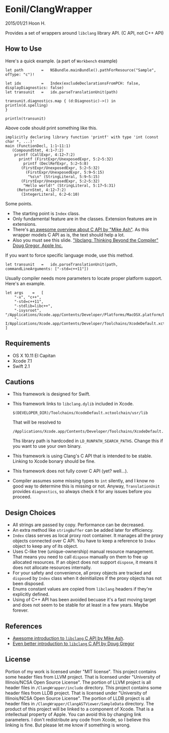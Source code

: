 Eonil/ClangWrapper
===================
2015/01/21
Hoon H.




Provides a set of wrappers around `libclang` library API. (C API, not C++ API)






How to Use
----------
Here's a quick example. (a part of `Workbench` example)

	let	path		=	NSBundle.mainBundle().pathForResource("Sample", ofType: "c")!

	let	idx			=	Index(excludeDeclarationsFromPCH: false, displayDiagnostics: false)
	let	transunit	=	idx.parseTranslationUnit(path)

	transunit.diagnostics.map { (d:Diagnostic)->() in
	println(d.spelling)
	}

	println(transunit)

Above code should print something like this.

	implicitly declaring library function 'printf' with type 'int (const char *, ...)'
	main (FunctionDecl, 1:1~11:1)
	   (CompoundStmt, 4:1~7:2)
		printf (CallExpr, 4:12~7:2)
		  printf (FirstExpr/UnexposedExpr, 5:2~5:32)
			printf (DeclRefExpr, 5:2~5:8)
		   (FirstExpr/UnexposedExpr, 5:2~5:32)
			 (FirstExpr/UnexposedExpr, 5:9~5:15)
			  "%s\n" (StringLiteral, 5:9~5:15)
		   (FirstExpr/UnexposedExpr, 5:2~5:32)
			"Hello world!" (StringLiteral, 5:17~5:31)
		 (ReturnStmt, 4:12~7:2)
		   (IntegerLiteral, 6:2~6:10)


Some points.

-	The starting point is `Index` class.
-	Only fundamental feature are in the classes. Extension features are in extensions.
-	There's [an awesome overview about C API by "Mike Ash"](https://www.mikeash.com/pyblog/friday-qa-2014-01-24-introduction-to-libclang.html).
	As this wrapper models C API as is, the text should help a lot.
-	Also you must see this slide. ["libclang: Thinking Beyond the Compiler" Doug Gregor, Apple Inc.](http://llvm.org/devmtg/2010-11/Gregor-libclang.pdf)


If you want to force specific language mode, use this method.

	let	transunit	=	idx.parseTranslationUnit(path, commandLineArguments: ["-std=c++11"])

Usually compiler needs more parameters to locate proper platform support. Here's an example.

	let	args	=	[
		"-x", "c++",
		"-std=c++11",
		"-stdlib=libc++",
		"-isysroot", "/Applications/Xcode.app/Contents/Developer/Platforms/MacOSX.platform/Developer/SDKs/MacOSX10.11.sdk",
		"-I/Applications/Xcode.app/Contents/Developer/Toolchains/XcodeDefault.xctoolchain/usr/include",
	]






Requirements
-----------
-	OS X 10.11 El Capitan
-	Xcode 7.1
-	Swift 2.1





Cautions
--------
-	This framework is designed for Swift.

-	This framework links to `libclang.dylib` included in Xcode.

		$(DEVELOPER_DIR)/Toolchains/XcodeDefault.xctoolchain/usr/lib

	That will be resolved to 

		/Applications/Xcode.app/Contents/Developer/Toolchains/XcodeDefault.xctoolchain/usr/lib/libclang.dylib

	Ths library path is hardcoded in `LD_RUNPATH_SEARCH_PATHS`. Change this if you want
	to use your own binary.

-	This framework is using Clang's C API that is intended to be stable.
	Linking to Xcode bonary should be fine.

-	This framework does not fully cover C API (yet? well...).

-	Compiler assumes some missing types to `int` silently, and I know no good way to determine this is missing
	or not. Anyway, `TranslationUnit` provides `diagnostics`, so always check it for any issues before you proceed.



Design Choices
--------------
-	All strings are passed by copy. Performance can be decreased.
-	An extra method like `stringBuffer` can be added later for efficiency.
-	`Index` class serves as local proxy root container. It manages all the proxy objects connected over C API.
	You have to keep a reference to `Index` object to keep any of its object.
-	Uses C-like tree (unique-ownership) manual resource management. That means you need to call `dispose` 
	manually on them to free up allocated resources. If an object does not support `dispose`, it means it does 
	not allocate resources internally.
-	For your safety and convenience, all proxy objects are tracked and `dispose`d by `Index` class when it
	deinitializes if the proxy objects has not been disposed. 
-	Enums constant values are copied from `libclang` headers if they're explicitly defined.
-	Using of C++ API has been avoided becuase it's a fast moving target and does not seem to be stable for at 
	least in a few years. Maybe forever.




References
----------

-	[Awesome introduction to `libclang` C API by Mike Ash](https://www.mikeash.com/pyblog/friday-qa-2014-01-24-introduction-to-libclang.html).
-	[Even better introduction to `libclang` C API by Doug Gregor](http://llvm.org/devmtg/2010-11/Gregor-libclang.pdf)











License
-------
Portion of my work is licensed under "MIT license".
This project contains some header files from LLVM project. That is licensed under "University of Illinois/NCSA Open Source License".
The portion of LLVM project is all header files in `/ClangWrapper/include` directory.
This project contains some header files from LLDB project. That is licensed under "University of Illinois/NCSA Open Source License".
The portion of LLDB project is all header files in `/ClangWrapper/ClangASTViewer/SampleData` directory.
The product of this project will be linked to a component of Xcode. That is a intellectual property of Apple. You can avoid this by 
changing link parameters. I don't redistribute any code from Xcode, so I believe this linking is fine. But please let me know if 
something is wrong.






